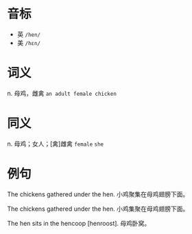 # 音标

- 英 `/hen/`
- 美 `/hɛn/`

# 词义

n. 母鸡，雌禽
`an adult female chicken`

# 同义

n. 母鸡；女人；[禽]雌禽
`female` `she`

# 例句

The chickens gathered under the hen.
小鸡聚集在母鸡翅膀下面。

The chickens gathered under the hen.
小鸡集聚在母鸡翅膀下面。

The hen sits in the hencoop [henroost].
母鸡卧窝。


